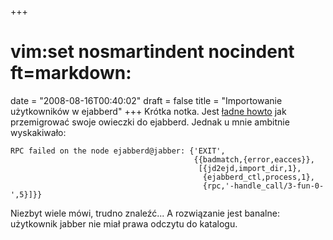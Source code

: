 +++
# vim:set nosmartindent nocindent ft=markdown:
date = "2008-08-16T00:40:02"
draft = false
title = "Importowanie użytkowników w ejabberd"
+++
Krótka notka. Jest [ładne howto](http://www.ejabberd.im/jabberd2-to-ejabberd)
jak przemigrować swoje owieczki do ejabberd. Jednak u mnie ambitnie
wyskakiwało:

    
    
    RPC failed on the node ejabberd@jabber: {'EXIT',
                                             {{badmatch,{error,eacces}},
                                              [{jd2ejd,import_dir,1},
                                               {ejabberd_ctl,process,1},
                                               {rpc,'-handle_call/3-fun-0-',5}]}}
    
    

Niezbyt wiele mówi, trudno znaleźć... A rozwiązanie jest banalne: użytkownik
jabber nie miał prawa odczytu do katalogu.


